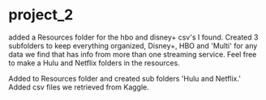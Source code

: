 # project_2

added a Resources folder for the hbo and disney+ csv's I found. Created 3 subfolders to keep everything organized, Disney+, HBO and 'Multi' for any data we find that has info from more than one streaming service. Feel free to make a Hulu and Netflix folders in the resources.

Added to Resources folder and created sub folders 'Hulu and Netflix.' Added csv files we retrieved from Kaggle. 